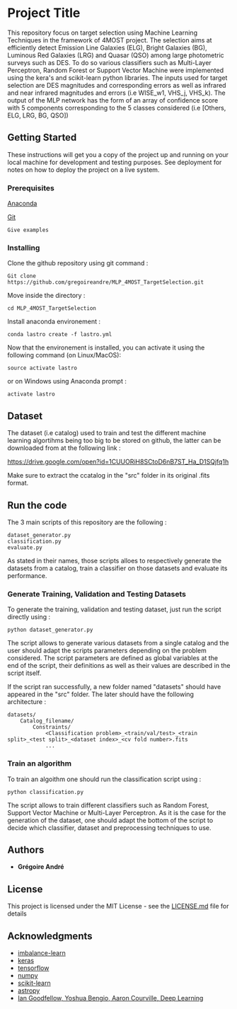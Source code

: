 # Project Title

This repository focus on target selection using Machine Learning Techniques in the framework of 4MOST project.
The selection aims at efficiently detect Emission Line Galaxies (ELG), Bright Galaxies (BG), Luminous Red Galaxies (LRG) and Quasar (QSO) among large photometric surveys such as DES.
To do so various classifiers such as Multi-Layer Perceptron, Random Forest or Support Vector Machine were implemented using the kera's and scikit-learn python libraries.
The inputs used for target selection are DES magnitudes and corresponding errors as well as infrared and near infrared magnitudes and errors (i.e WISE_w1, VHS_j, VHS_k).
The output of the MLP network has the form of an array of confidence score with 5 components corresponding to the 5 classes considered (i.e [Others, ELG, LRG, BG, QSO])

## Getting Started

These instructions will get you a copy of the project up and running on your local machine for development and testing purposes. See deployment for notes on how to deploy the project on a live system.

### Prerequisites

[Anaconda](https://www.anaconda.com/download/)

[Git](https://git-scm.com/downloads)

```
Give examples
```

### Installing

Clone the github repository using git command :

```
Git clone https://github.com/gregoireandre/MLP_4MOST_TargetSelection.git
```

Move inside the directory :

```
cd MLP_4MOST_TargetSelection
```

Install anaconda environement :

```
conda lastro create -f lastro.yml
```

Now that the environement is installed, you can activate it using the following command (on Linux/MacOS):

```
source activate lastro
```

or on Windows using Anaconda prompt :


```
activate lastro
```

## Dataset

The dataset (i.e catalog) used to train and test the different machine learning algortihms being too big to be stored on github, the latter can be downloaded from at the following link :

https://drive.google.com/open?id=1CUUORiH8SCtoD6nB7ST_Ha_D1SQjfq1h

Make sure to extract the ccatalog in the "src" folder in its original .fits format.

## Run the code

The 3 main scripts of this repository are the following :

```
dataset_generator.py
classification.py
evaluate.py
```

As stated in their names, those scripts alloes to respectively generate the datasets from a catalog,  train a classifier on those datasets and evaluate its performance.

### Generate Training, Validation and Testing Datasets

To generate the training, validation and testing dataset, just run the script directly using :

```
python dataset_generator.py
```

The script allows to generate various datasets from a single catalog and the user should adapt the scripts parameters depending on the problem considered.
The script parameters are defined as global variables at the end of the script, their definitions as well as their values are described in the script itself.

If the script ran successfully, a new folder named "datasets" should have appeared in the "src" folder.
The later should have the following architecture :

```
datasets/
	Catalog_filename/
		Constraints/
			<Classification problem>_<train/val/test>_<train split>_<test split>_<dataset index>_<cv fold number>.fits
			...
```

### Train an algorithm

To train an algoithm one should run the classification script using :

```
python classification.py
```

The script allows to train different classifiers such as Random Forest, Support Vector Machine or Multi-Layer Perceptron.
As it is the case for the generation of the dataset, one should adapt the bottom of the script to decide which classifier, dataset and preprocessing techniques to use.

## Authors

* **Grégoire André**

## License

This project is licensed under the MIT License - see the [LICENSE.md](LICENSE.md) file for details

## Acknowledgments

* [imbalance-learn](https://imbalanced-learn.readthedocs.io/en/stable/index.html)
* [keras](https://keras.io/)
* [tensorflow](https://www.tensorflow.org/)
* [numpy](http://www.numpy.org/)
* [scikit-learn](http://scikit-learn.org)
* [astropy](http://www.astropy.org/)
* [Ian Goodfellow, Yoshua Bengio, Aaron Courville, Deep Learning](https://www.deeplearningbook.org/)
